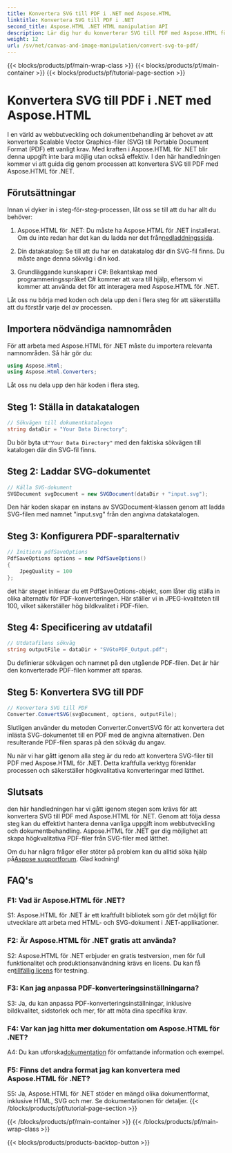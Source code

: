 ```yaml
---
title: Konvertera SVG till PDF i .NET med Aspose.HTML
linktitle: Konvertera SVG till PDF i .NET
second_title: Aspose.HTML .NET HTML manipulation API
description: Lär dig hur du konverterar SVG till PDF med Aspose.HTML för .NET. Högkvalitativ, steg-för-steg handledning för effektiv dokumentbehandling.
weight: 12
url: /sv/net/canvas-and-image-manipulation/convert-svg-to-pdf/
---
```


{{< blocks/products/pf/main-wrap-class >}}
{{< blocks/products/pf/main-container >}}
{{< blocks/products/pf/tutorial-page-section >}}

# Konvertera SVG till PDF i .NET med Aspose.HTML


I en värld av webbutveckling och dokumentbehandling är behovet av att konvertera Scalable Vector Graphics-filer (SVG) till Portable Document Format (PDF) ett vanligt krav. Med kraften i Aspose.HTML för .NET blir denna uppgift inte bara möjlig utan också effektiv. I den här handledningen kommer vi att guida dig genom processen att konvertera SVG till PDF med Aspose.HTML för .NET. 

## Förutsättningar

Innan vi dyker in i steg-för-steg-processen, låt oss se till att du har allt du behöver:

1.  Aspose.HTML för .NET: Du måste ha Aspose.HTML för .NET installerat. Om du inte redan har det kan du ladda ner det från[nedladdningssida](https://releases.aspose.com/html/net/).

2. Din datakatalog: Se till att du har en datakatalog där din SVG-fil finns. Du måste ange denna sökväg i din kod.

3. Grundläggande kunskaper i C#: Bekantskap med programmeringsspråket C# kommer att vara till hjälp, eftersom vi kommer att använda det för att interagera med Aspose.HTML för .NET.

Låt oss nu börja med koden och dela upp den i flera steg för att säkerställa att du förstår varje del av processen.

## Importera nödvändiga namnområden

För att arbeta med Aspose.HTML för .NET måste du importera relevanta namnområden. Så här gör du:

```csharp
using Aspose.Html;
using Aspose.Html.Converters;
```

Låt oss nu dela upp den här koden i flera steg.

## Steg 1: Ställa in datakatalogen
```csharp
// Sökvägen till dokumentkatalogen
string dataDir = "Your Data Directory";
```
 Du bör byta ut`"Your Data Directory"` med den faktiska sökvägen till katalogen där din SVG-fil finns.

## Steg 2: Laddar SVG-dokumentet
```csharp
// Källa SVG-dokument
SVGDocument svgDocument = new SVGDocument(dataDir + "input.svg");
```
Den här koden skapar en instans av SVGDocument-klassen genom att ladda SVG-filen med namnet "input.svg" från den angivna datakatalogen.

## Steg 3: Konfigurera PDF-sparalternativ
```csharp
// Initiera pdfSaveOptions
PdfSaveOptions options = new PdfSaveOptions()
{
	JpegQuality = 100
};
```
det här steget initierar du ett PdfSaveOptions-objekt, som låter dig ställa in olika alternativ för PDF-konverteringen. Här ställer vi in JPEG-kvaliteten till 100, vilket säkerställer hög bildkvalitet i PDF-filen.

## Steg 4: Specificering av utdatafil
```csharp
// Utdatafilens sökväg
string outputFile = dataDir + "SVGtoPDF_Output.pdf";
```
Du definierar sökvägen och namnet på den utgående PDF-filen. Det är här den konverterade PDF-filen kommer att sparas.

## Steg 5: Konvertera SVG till PDF
```csharp
// Konvertera SVG till PDF
Converter.ConvertSVG(svgDocument, options, outputFile);
```
Slutligen använder du metoden Converter.ConvertSVG för att konvertera det inlästa SVG-dokumentet till en PDF med de angivna alternativen. Den resulterande PDF-filen sparas på den sökväg du angav.

Nu när vi har gått igenom alla steg är du redo att konvertera SVG-filer till PDF med Aspose.HTML för .NET. Detta kraftfulla verktyg förenklar processen och säkerställer högkvalitativa konverteringar med lätthet.

## Slutsats

den här handledningen har vi gått igenom stegen som krävs för att konvertera SVG till PDF med Aspose.HTML för .NET. Genom att följa dessa steg kan du effektivt hantera denna vanliga uppgift inom webbutveckling och dokumentbehandling. Aspose.HTML för .NET ger dig möjlighet att skapa högkvalitativa PDF-filer från SVG-filer med lätthet.

 Om du har några frågor eller stöter på problem kan du alltid söka hjälp på[Aspose supportforum](https://forum.aspose.com/). Glad kodning!

## FAQ's

### F1: Vad är Aspose.HTML för .NET?

S1: Aspose.HTML för .NET är ett kraftfullt bibliotek som gör det möjligt för utvecklare att arbeta med HTML- och SVG-dokument i .NET-applikationer.

### F2: Är Aspose.HTML för .NET gratis att använda?

 S2: Aspose.HTML för .NET erbjuder en gratis testversion, men för full funktionalitet och produktionsanvändning krävs en licens. Du kan få en[tillfällig licens](https://purchase.aspose.com/temporary-license/) för testning.

### F3: Kan jag anpassa PDF-konverteringsinställningarna?

S3: Ja, du kan anpassa PDF-konverteringsinställningar, inklusive bildkvalitet, sidstorlek och mer, för att möta dina specifika krav.

### F4: Var kan jag hitta mer dokumentation om Aspose.HTML för .NET?

 A4: Du kan utforska[dokumentation](https://reference.aspose.com/html/net/) för omfattande information och exempel.

### F5: Finns det andra format jag kan konvertera med Aspose.HTML för .NET?

S5: Ja, Aspose.HTML för .NET stöder en mängd olika dokumentformat, inklusive HTML, SVG och mer. Se dokumentationen för detaljer.
{{< /blocks/products/pf/tutorial-page-section >}}

{{< /blocks/products/pf/main-container >}}
{{< /blocks/products/pf/main-wrap-class >}}

{{< blocks/products/products-backtop-button >}}

